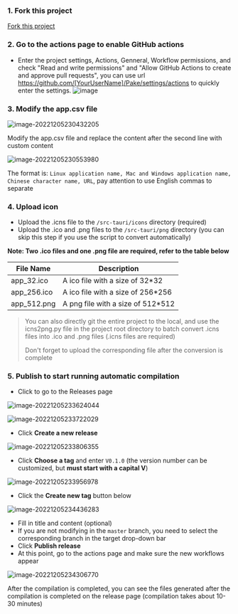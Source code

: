 ### 1. Fork this project

[Fork this project](https://github.com/tw93/Pake/fork)

### 2. Go to the actions page to enable GitHub actions
- Enter the project settings, Actions, Genneral, Workflow permissions, and check "Read and write permissions" and "Allow GitHub Actions to create and approve pull requests", you can use url https://github.com/[YourUserName]/Pake/settings/actions to quickly enter the settings.
![image](https://user-images.githubusercontent.com/28218658/211955296-b734f7bb-78e4-4cb4-9dc0-824850344e2b.png)

### 3. Modify the app.csv file

![image-20221205230432205](https://gw.alipayobjects.com/zos/k/pake/assets/image-20221205230432205.png)

Modify the app.csv file and replace the content after the second line with custom content

![image-20221205230553980](https://gw.alipayobjects.com/zos/k/pake/assets/image-20221205230553980.png)

The format is: `Linux application name, Mac and Windows application name, Chinese character name, URL`, pay attention to use English commas to separate

### 4. Upload icon

- Upload the .icns file to the `/src-tauri/icons` directory (required)
- Upload the .ico and .png files to the `/src-tauri/png` directory (you can skip this step if you use the script to convert automatically)

**Note: Two .ico files and one .png file are required, refer to the table below**

| File Name   | Description                        |
| ----------- | ---------------------------------- |
| app_32.ico  | A ico file with a size of 32\*32   |
| app_256.ico | A ico file with a size of 256\*256 |
| app_512.png | A png file with a size of 512\*512 |

> You can also directly git the entire project to the local, and use the icns2png.py file in the project root directory to batch convert .icns files into .ico and .png files (.icns files are required)
>
> Don't forget to upload the corresponding file after the conversion is complete

### 5. Publish to start running automatic compilation

- Click to go to the Releases page

![image-20221205233624044](https://gw.alipayobjects.com/zos/k/pake/assets/image-20221205233624044.png)

![image-20221205233722029](https://gw.alipayobjects.com/zos/k/pake/assets/image-20221205233722029.png)

- Click **Create a new release**

![image-20221205233806355](https://gw.alipayobjects.com/zos/k/pake/assets/image-20221205233806355.png)

- Click **Choose a tag** and enter `V0.1.0` (the version number can be customized, but **must start with a capital V**)

![image-20221205233956978](https://gw.alipayobjects.com/zos/k/pake/assets/image-20221205233956978.png)

- Click the **Create new tag** button below

![image-20221205234436283](https://gw.alipayobjects.com/zos/k/pake/assets/image-20221205234436283.png)

- Fill in title and content (optional)
- If you are not modifying in the `master` branch, you need to select the corresponding branch in the target drop-down bar
- Click **Publish release**
- At this point, go to the actions page and make sure the new workflows appear

![image-20221205234306770](https://gw.alipayobjects.com/zos/k/pake/assets/image-20221205234306770.png)

After the compilation is completed, you can see the files generated after the compilation is completed on the release page (compilation takes about 10-30 minutes)
